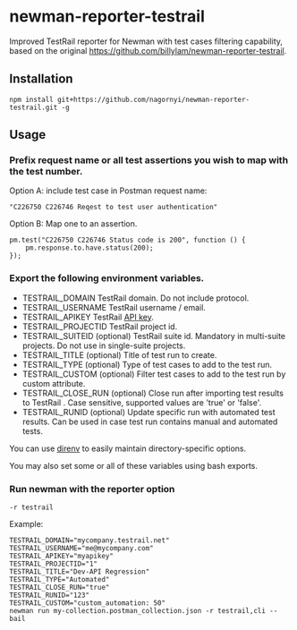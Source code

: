 # newman-reporter-testrail

Improved TestRail reporter for Newman with test cases filtering capability, based on the original https://github.com/billylam/newman-reporter-testrail.

## Installation

```
npm install git+https://github.com/nagornyi/newman-reporter-testrail.git -g
```

## Usage

### Prefix request name or all test assertions you wish to map with the test number.

Option A: include test case in Postman request name:
```
"C226750 C226746 Reqest to test user authentication"
```

Option B: 
Map one to an assertion.

```
pm.test("C226750 C226746 Status code is 200", function () {
    pm.response.to.have.status(200);
});
```

### Export the following environment variables.

* TESTRAIL_DOMAIN
TestRail domain.  Do not include protocol.
* TESTRAIL_USERNAME
TestRail username / email.
* TESTRAIL_APIKEY
TestRail [API key](http://docs.gurock.com/testrail-api2/accessing#username_and_api_key).
* TESTRAIL_PROJECTID
TestRail project id.
* TESTRAIL_SUITEID (optional)
TestRail suite id.  Mandatory in multi-suite projects.  Do not use in single-suite projects. 
* TESTRAIL_TITLE (optional)
Title of test run to create.
* TESTRAIL_TYPE (optional)
Type of test cases to add to the test run.
* TESTRAIL_CUSTOM (optional)
Filter test cases to add to the test run by custom attribute.
* TESTRAIL_CLOSE_RUN (optional)
Close run after importing test results to TestRail . Case sensitive, supported values are 'true' or 'false'.
* TESTRAIL_RUNID (optional)
Update specific run with automated test results. Can be used in case test run contains manual and automated tests.



You can use [direnv](https://github.com/direnv/direnv) to easily maintain directory-specific options.

You may also set some or all of these variables using bash exports.

### Run newman with the reporter option
```
-r testrail
```

Example:

```
TESTRAIL_DOMAIN="mycompany.testrail.net"
TESTRAIL_USERNAME="me@mycompany.com"
TESTRAIL_APIKEY="myapikey"
TESTRAIL_PROJECTID="1"
TESTRAIL_TITLE="Dev-API Regression"
TESTRAIL_TYPE="Automated"
TESTRAIL_CLOSE_RUN="true"
TESTRAIL_RUNID="123"
TESTRAIL_CUSTOM="custom_automation: 50"
newman run my-collection.postman_collection.json -r testrail,cli --bail
```
